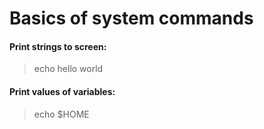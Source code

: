 # Basics of system commands

#### Print strings to screen:
>echo hello world

#### Print values of variables:
>echo $HOME